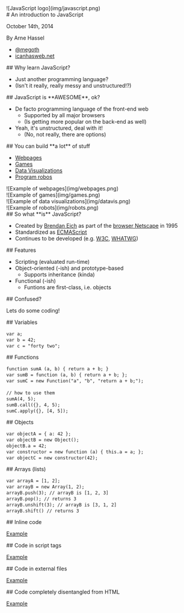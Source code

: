 
<section id="start">
![JavaScript logo](img/javascript.png)
</section>

<section id="intro">
# An introduction to JavaScript

October 14th, 2014

By Arne Hassel

* [\@megoth](http://twitter.com/megoth)
* [icanhasweb.net](http://icanhasweb.net)

</section>

<section id="why">
## Why learn JavaScript?

* Just another programming language?
* (Isn't it really, really messy and unstructured!?)

</section>

<section id="because">
## JavaScript is **AWESOME**, ok?

* De facto programming language of the front-end web
    * Supported by all major browsers
    * (Is getting more popular on the back-end as well)
* Yeah, it's unstructured, deal with it!
    * (No, not really, there are options)

</section>

<section>
<section id="applications">
## You can build **a lot** of stuff

* [Webpages](#webpages)
* [Games](#games)
* [Data Visualizations](#datavis)
* [Program robos](#robots)

</section>
<section id="webpages">
![Example of webpages](img/webpages.png)
</section>
<section id="games">
![Example of games](img/games.png)
</section>
<section id="datavis">
![Example of data visualizations](img/datavis.png)
</section>
<section id="robots">
![Example of robots](img/robots.png)
</section>
</section>

<section>
<section id="what-is-javascript">
## So what **is** JavaScript?

* Created by [Brendan Eich](https://brendaneich.com/) as part of the [browser Netscape](http://en.wikipedia.org/wiki/Netscape_(web_browser)) in 1995
* Standardized as [ECMAScript](http://www.ecmascript.org/)
* Continues to be developed (e.g. [W3C](http://www.w3.org/standards/webdesign/script), [WHATWG](http://www.whatwg.org/))

</section>
<section id="features">
## Features

* Scripting (evaluated run-time)
* Object-oriented (-ish) and prototype-based
    * Supports inheritance (kinda)
* Functional (-ish)
    * Funtions are first-class, i.e. objects

</section>
<section id="confused">
## Confused?

Lets do some coding!
</section>
</section>

<section id="variables">
## Variables

    var a;
    var b = 42;
    var c = "forty two";
</section>

<section id="functions">
## Functions

    function sumA (a, b) { return a + b; }
    var sumB = function (a, b) { return a + b; };
    var sumC = new Function("a", "b", "return a + b;");

    // how to use them
    sumA(4, 5);
    sumB.call({}, 4, 5);
    sumC.apply({}, [4, 5]);
</section>

<section id="objects">
## Objects

    var objectA = { a: 42 };
    var objectB = new Object();
    objectB.a = 42;
    var constructor = new function (a) { this.a = a; };
    var objectC = new constructor(42);
</section>

<section id="arrays">
## Arrays (lists)

    var arrayA = [1, 2];
    var arrayB = new Array(1, 2);
    arrayB.push(3); // arrayB is [1, 2, 3]
    arrayB.pop(); // returns 3
    arrayB.unshift(3); // arrayB is [3, 1, 2]
    arrayB.shift() // returns 3
</section>

<section id="inline">
## Inline code

[Example](examples/alert.html)
</section>

<section id="internal">
## Code in script tags

[Example](examples/confirm.html)
</section>

<section id="external">
## Code in external files

[Example](examples/prompt.html)
</section>

<section id="enhanced">
## Code completely disentangled from HTML

[Example](examples/time.html)
</section>